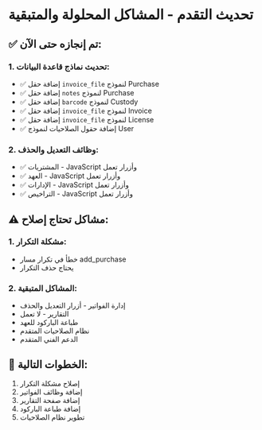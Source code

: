 # تحديث التقدم - المشاكل المحلولة والمتبقية

## ✅ تم إنجازه حتى الآن:

### 1. **تحديث نماذج قاعدة البيانات:**
- ✅ إضافة حقل `invoice_file` لنموذج Purchase
- ✅ إضافة حقل `notes` لنموذج Purchase  
- ✅ إضافة حقل `barcode` لنموذج Custody
- ✅ إضافة حقل `invoice_file` لنموذج Invoice
- ✅ إضافة حقل `invoice_file` لنموذج License
- ✅ إضافة حقول الصلاحيات لنموذج User

### 2. **وظائف التعديل والحذف:**
- ✅ المشتريات - JavaScript وأزرار تعمل
- ✅ العهد - JavaScript وأزرار تعمل
- ✅ الإدارات - JavaScript وأزرار تعمل
- ✅ التراخيص - JavaScript وأزرار تعمل

## ⚠️ مشاكل تحتاج إصلاح:

### 1. **مشكلة التكرار:**
- خطأ في تكرار مسار add_purchase
- يحتاج حذف التكرار

### 2. **المشاكل المتبقية:**
- إدارة الفواتير - أزرار التعديل والحذف
- التقارير - لا تعمل
- طباعة الباركود للعهد
- نظام الصلاحيات المتقدم
- الدعم الفني المتقدم

## 🔧 الخطوات التالية:
1. إصلاح مشكلة التكرار
2. إضافة وظائف الفواتير
3. إضافة صفحة التقارير
4. إضافة طباعة الباركود
5. تطوير نظام الصلاحيات